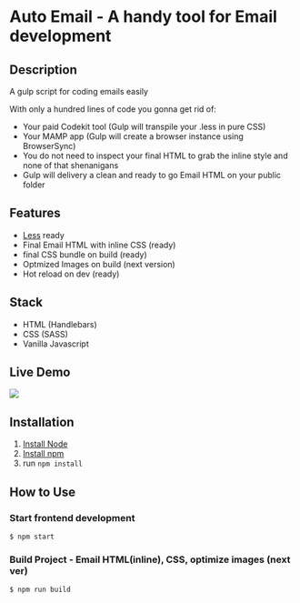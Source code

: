 # Auto Email - A handy tool for Email development

## Description

A gulp script for coding emails easily

With only a hundred lines of code you gonna get rid of:

- Your paid Codekit tool (Gulp will transpile your .less in pure CSS)
- Your MAMP app (Gulp will create a browser instance using BrowserSync)
- You do not need to inspect your final HTML to grab the inline style and none of that shenanigans
- Gulp will delivery a clean and ready to go Email HTML on your public folder

## Features

- [Less](https://lesscss.org/) ready
- Final Email HTML with inline CSS (ready)
- final CSS bundle on build (ready)
- Optmized Images on build (next version)
- Hot reload on dev (ready)

## Stack

- HTML (Handlebars)
- CSS (SASS)
- Vanilla Javascript

## Live Demo

![](https://res.cloudinary.com/duim1pyqp/image/upload/v1635558529/samples/ezgif.com-gif-maker_hrvhuw.gif)


## Installation

1. [Install Node](https://nodejs.dev/)
1. [Install npm](https://www.npmjs.com/get-npm)
2. run `npm install`


## How to Use

### Start frontend development

```
$ npm start
```

### Build Project - Email HTML(inline), CSS, optimize images (next ver)

```
$ npm run build
```
